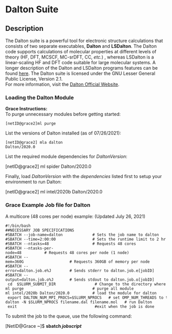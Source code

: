 # Dalton Suite

## Description

The Dalton suite is a powerful tool for electronic structure
calculations that consists of two separate executables, **Dalton** and
**LSDalton**. The Dalton code supports calculations of molecular
properties at different levels of theory (HF, DFT, MCSCF, MC-srDFT, CC,
*etc.*) , whereas LSDalton is a linear-scaling HF and DFT code suitable
for large molecular systems. A longer description of the Dalton and
LSDalton programs features can be found
[here](https://daltonprogram.org/features/). The Dalton suite is
licensed under the GNU Lesser General Public License, Version 2.1.  
For more information, visit the [Dalton Official
Website](https://daltonprogram.org/).  

### Loading the **Dalton** Module

**Grace Instructions:**  
To purge unnecessary modules before getting started:

    [netID@grace2]ml purge

List the versions of Dalton installed (as of 07/26/2021):

    [netID@grace2] mla dalton   
    Dalton/2020.0

List the required module dependencies for *DaltonVersion*:

\[netID@grace2\] ml spider Dalton/2020.0

Finally, load *DaltonVersion* with the *dependencies* listed first to
setup your environment to run Dalton:

\[netID@grace2\] ml intel/2020b Dalton/2020.0

### Grace Example Job file for Dalton

A multicore (48 cores per node) example: (Updated July 26, 2021)

    #!/bin/bash  
    ##NECESSARY JOB SPECIFICATIONS  
    #SBATCH --job-name=dalton             # Sets the job name to dalton  
    #SBATCH --time=2:00:00                # Sets the runtime limit to 2 hr  
    #SBATCH --ntasks=48                   # Requests 48 cores  
    #SBATCH --ntasks-per-node=48          # Requests 48 cores per node (1 node)  
    #SBATCH --mem=360G                    # Requests 360GB of memory per node  
    #SBATCH --error=dalton.job.e%J        # Sends stderr to dalton.job.e[jobID]  
    #SBATCH --output=dalton.job.o%J       # Sends stdout to dalton.job.o[jobID]   
     cd  $SLURM_SUBMIT_DIR                 # Change to the directory where the job was submitted from  
    ml purge                              # purge all module  
    ml intel/2020b Dalton/2020.0          # load the module for dalton  
     export DALTON_NUM_MPI_PROCS=$SLURM_NPROCS   # set OMP_NUM_THREADS to the number of cores requested above  
    dalton -N $SLURM_NPROCS filename.dal filename.mol   # run Dalton   
     exit                                  #exit when the job is done

To submit the job to the queue, use the following command:

\[NetID@Grace ~\]$ **sbatch *jobscript***
